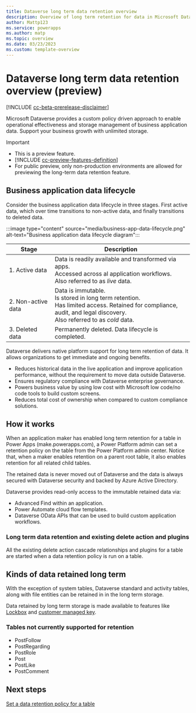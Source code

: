 ```yaml
---
title: Dataverse long term data retention overview
description: Overview of long term retention for data in Microsoft Dataverse 
author: Mattp123
ms.service: powerapps
ms.author: matp
ms.topic: overview
ms.date: 03/23/2023
ms.custom: template-overview
---
```

# Dataverse long term data retention overview (preview)

[!INCLUDE [cc-beta-prerelease-disclaimer](../../includes/cc-beta-prerelease-disclaimer.md)]

Microsoft Dataverse provides a custom policy driven approach to enable operational effectiveness and storage management of business application data. Support your business growth with unlimited storage.

> [!IMPORTANT]
> - This is a preview feature.
> - [!INCLUDE [cc-preview-features-definition](../../includes/cc-preview-features-definition.md)]
> - For public preview, only non-production environments are allowed for previewing the long-term data retention feature.

## Business application data lifecycle

Consider the business application data lifecycle in three stages. First active data, which over time transitions to non-active data, and finally transitions to deleted data.

:::image type="content" source="media/business-app-data-lifecycle.png" alt-text="Business application data lifecycle diagram":::

|Stage  |Description  |
|---------|---------|
|1. Active data     |  Data is readily available and transformed via apps. <br /> Accessed across al application workflows.  <br /> Also referred to as *live* data.     |
|2. Non-active data     | Data is immutable. <br />  Is stored in long term retention.  <br /> Has limited access. Retained for compliance, audit, and legal discovery. <br />Also referred to as *cold* data.      |
|3. Deleted data   |  Permanently deleted. Data lifecycle is completed.        |

Dataverse delivers native platform support for long term retention of data. It allows organizations to get immediate and ongoing benefits.

- Reduces historical data in the live application and improve application performance, without the requirement to move data outside Dataverse. 
- Ensures regulatory compliance with Dataverse enterprise governance.
- Powers business value by using low cost with Microsoft low code/no code tools to build custom screens.
- Reduces total cost of ownership when compared to custom compliance solutions.

## How it works

When an application maker has enabled long term retention for a table in Power Apps (make.powerapps.com), a Power Platform admin can set a retention policy on the table from the Power Platform admin center. Notice that, when a maker enables retention on a parent root table, it also enables retention for all related child tables.

The retained data is never moved out of Dataverse and the data is always secured with Dataverse security and backed by Azure Active Directory.

Dataverse provides read-only access to the immutable retained data via:

- Advanced Find within an application.
- Power Automate cloud flow templates.
- Dataverse OData APIs that can be used to build custom application workflows.

### Long term data retention and existing delete action and plugins

All the existing delete action cascade relationships and plugins for a table are started when a data retention policy is run on a table.

## Kinds of data retained long term

With the exception of system tables, Dataverse standard and activity tables, along with file entities can be retained in in the long term storage.

Data retained by long term storage is made available to features like [Lockbox](/power-platform/admin/about-lockbox) and [customer managed key](/power-platform/admin/customer-managed-key).

### Tables not currently supported for retention

- PostFollow
- PostRegarding
- PostRole
- Post
- PostLike
- PostComment

## Next steps
[Set a data retention policy for a table](data-retention-set.md)
